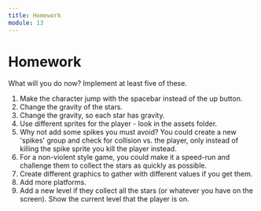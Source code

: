 ```yaml
---
title: Homework
module: 13
---
```


# Homework

<!--<iframe width="560" height="315" src="https://www.youtube.com/embed/3HPNL9j_Ag8" frameborder="0" allow="accelerometer; autoplay; encrypted-media; gyroscope; picture-in-picture" allowfullscreen></iframe>-->

What will you do now?  Implement at least five of these.

1.  Make the character jump with the spacebar instead of the up button.
2.  Change the gravity of the stars.
3.  Change the gravity, so each star has gravity.
4.  Use different sprites for the player - look in the assets folder.
5.  Why not add some spikes you must avoid? You could create a new 'spikes' group and check for collision vs. the player, only instead of killing the spike sprite you kill the player instead. 
6.  For a non-violent style game, you could make it a speed-run and challenge them to collect the stars as quickly as possible. 
7.  Create different graphics to gather with different values if you get them.
8.  Add more platforms.
9.  Add a new level if they collect all the stars (or whatever you have on the screen). Show the current level that the player is on.
